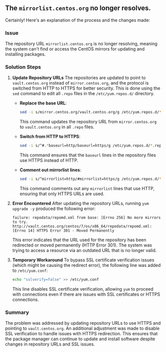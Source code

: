 
## The `mirrorlist.centos.org` no longer resolves. 

Certainly! Here's an explanation of the process and the changes made:

### **Issue**
The repository URL `mirrorlist.centos.org` is no longer resolving, meaning the system can't find or access the CentOS mirrors for updating and installing packages.

### **Solution Steps**

1. **Update Repository URLs**
   The repositories are updated to point to `vault.centos.org` instead of `mirror.centos.org`, and the protocol is switched from HTTP to HTTPS for better security. This is done using the `sed` command to edit all `.repo` files in the `/etc/yum.repos.d/` directory.

   - **Replace the base URL**:
     ```bash
     sed -i s/mirror.centos.org/vault.centos.org/g /etc/yum.repos.d/*.repo
     ```
     This command updates the repository URL from `mirror.centos.org` to `vault.centos.org` in all `.repo` files.

   - **Switch from HTTP to HTTPS**:
     ```bash
     sed -i s/^#.*baseurl=http/baseurl=https/g /etc/yum.repos.d/*.repo
     ```
     This command ensures that the `baseurl` lines in the repository files use HTTPS instead of HTTP.

   - **Comment out mirrorlist lines**:
     ```bash
     sed -i s/^mirrorlist=http/#mirrorlist=https/g /etc/yum.repos.d/*.repo
     ```
     This command comments out any `mirrorlist` lines that use HTTP, ensuring that only HTTPS URLs are used.

2. **Error Encountered**
   After updating the repository URLs, running `yum upgrade -y` produced the following error:

   ```
   failure: repodata/repomd.xml from base: [Errno 256] No more mirrors to try.
   http://vault.centos.org/centos/7/os/x86_64/repodata/repomd.xml: [Errno 14] HTTPS Error 301 - Moved Permanently
   ```

   This error indicates that the URL used for the repository has been redirected or moved permanently (HTTP Error 301). The system was trying to access a resource via an outdated URL that is no longer valid.

3. **Temporary Workaround**
   To bypass SSL certificate verification issues (which might be causing the redirect error), the following line was added to `/etc/yum.conf`:

   ```bash
   echo "sslverify=false" >> /etc/yum.conf
   ```

   This line disables SSL certificate verification, allowing `yum` to proceed with connections even if there are issues with SSL certificates or HTTPS connections.

### **Summary**
The problem was addressed by updating repository URLs to use HTTPS and pointing to `vault.centos.org`. An additional adjustment was made to disable SSL verification to handle issues with HTTPS redirection. This ensures that the package manager can continue to update and install software despite changes in repository URLs and SSL issues.
